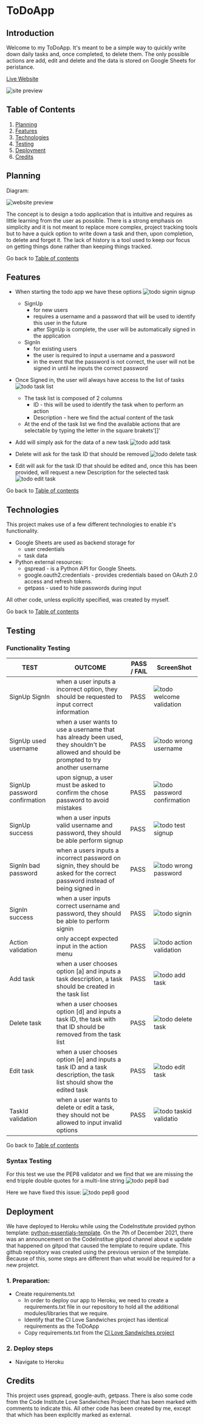 # ToDoApp

## Introduction

Welcome to my ToDoApp. It's meant to be a simple way to quickly write down daily tasks and, once completed, to delete them. 
The only possible actions are add, edit and delete and the data is stored on Google Sheets for peristance.

[Live Website](https://todo-app-kaospctqc.herokuapp.com/)

![site preview](assets/images/todo_amiresponsive.png)

## Table of Contents

1. [Planning](#planning)
2. [Features](#features)
3. [Technologies](#technologies)
4. [Testing](#testing)
5. [Deployment](#deployment)
6. [Credits](#credits)


## Planning
Diagram:

![website preview](assets/images/todo_diagram.png)

The concept is to design a todo application that is intuitive and requires as little learning from the user as possible. There is a strong emphasis on simplicity and it is not meant to replace more complex, project tracking tools but to have a quick option to write down a task and then, upon completion, to delete and forget it.
The lack of history is a tool used to keep our focus on getting things done rather than keeping things tracked.

Go back to [Table of contents](#table-of-contents)

## Features

- When starting the todo app we have these options
![todo signin signup](assets/images/todo_signin_signup.png)
    - SignUp 
        - for new users
        - requires a username and a password that will be used to identify this user in the future
        - after SignUp is complete, the user will be automatically signed in the application 
    - SignIn 
        - for existing users
        - the user is required to input a username and a password
        - in the event that the password is not correct, the user will not be signed in until he inputs the correct password

- Once Signed in, the user will always have access to the list of tasks
![todo task list](assets/images/todo_task_list.png)
    - The task list is composed of 2 columns
        - ID - this will be used to identify the task when to perform an action
        - Description - here we find the actual content of the task
    - At the end of the task list we find the available actions that are selectable by typing the letter in the square brakets'[]'

- Add will simply ask for the data of a new task
![todo add task](assets/images/todo_add_task.png)

- Delete will ask for the task ID that should be removed
![todo delete task](assets/images/todo_delete_task.png)

- Edit will ask for the task ID that should be edited and, once this has been provided, will request a new Description for the selected task
![todo edit task](assets/images/todo_edit_task.png)

Go back to [Table of contents](#table-of-contents)

## Technologies

This project makes use of a few different technologies to enable it's functionality.
- Google Sheets are used as backend storage for 
    - user credentials 
    - task data
- Python external resources:
    - gspread                   - is a Python API for Google Sheets.
    - google.oauth2.credentials - provides credentials based on OAuth 2.0 access and refresh tokens.
    - getpass                   - used to hide passwords during input

All other code, unless explicitly specified, was created by myself.

Go back to [Table of contents](#table-of-contents)

## Testing

### Functionality Testing
TEST            | OUTCOME                          | PASS / FAIL  | ScreenShot
--------------- | -------------------------------- | ---------------|---------
SignUp SignIn   | when a user inputs a incorrect option, they should be requested to input correct information | PASS | ![todo welcome validation](assets/images/todo_welcome_validation.png)
SignUp used username | when a user wants to use a username that has already been used, they shouldn't be allowed and should be prompted to try another username | PASS | ![todo wrong username](assets/images/todo_username_unavailable.png)
SignUp password confirmation | upon signup, a user must be asked to confirm the chose password to avoid mistakes | PASS | ![todo password confirmation](assets/images/todo_password_confirmation.png)
SignUp success  | when a user inputs valid username and password, they should be able perform signup | PASS | ![todo test signup](assets/images/todo_test_signup.png)
SignIn bad password | when a users inputs a incorrect password on signin, they should be asked for the correct password instead of being signed in | PASS | ![todo wrong password](assets/images/todo_wrong_password.png)
SignIn success  | when a user inputs correct username and password, they should be able to perform signin | PASS | ![todo signin](assets/images/todo_signin.png)
Action validation | only accept expected input in the action menu | PASS | ![todo action validation](assets/images/todo_action_validation.png)
Add task        | when a user chooses option [a] and inputs a task description, a task should be created in the task list| PASS | ![todo add task](assets/images/todo_add_task.png)
Delete task     | when a user chooses option [d] and inputs a task ID, the task with that ID should be removed from the task list | PASS | ![todo delete task](assets/images/todo_delete_task.png)
Edit task       | when a user chooses option [e] and inputs a task ID and a task description, the task list should show the edited task | PASS | ![todo edit task](assets/images/todo_edit_task.png)
TaskId validation | when a user wants to delete or edit a task, they should not be allowed to input invalid options | PASS | ![todo taskid validatio](assets/images/todo_taskid_validation.png)

Go back to [Table of contents](#table-of-contents)

### Syntax Testing

For this test we use the PEP8 validator and we find that we are missing the end tripple double quotes for a multi-line string
![todo pep8 bad](assets/images/todo_pep8_bad.png)

Here we have fixed this issue:
![todo pep8 good](assets/images/todo_pep8_good.png)

## Deployment

We have deployed to Heroku while using the CodeInstitute provided python template: [python-essentials-template](https://github.com/Code-Institute-Org/python-essentials-template).
On the 7th of December 2021, there was an announcement on the CodeInstitue gitpod channel about e update that happened on gitpod that caused the template to require update. This github repository was created using the previous version of the template. Because of this, some steps are different than what would be required for a new projetct.

### 1. Preparation:
- Create requirements.txt 
    - In order to deploy our app to Heroku, we need to create a requirements.txt file in our repository to hold all the additional modules/libraries that we require.
    - Identify that the CI Love Sandwiches project has identical requirements as the ToDoApp
    - Copy requirements.txt from the [CI Love Sandwiches project](https://github.com/kaospctqc/love-sandwiches)
### 2. Deploy steps
- Navigate to Heroku 


## Credits

This project uses gspread, google-auth, getpass.
There is also some code from the Code Institute Love Sandwiches Project that has been marked with comments to indicate this.
All other code has been created by me, except that which has been explicitly marked as external.